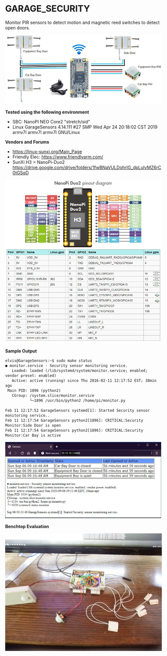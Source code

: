 # GARAGE_SECURITY
Monitor PIR sensors to detect motion and magnetic reed switches to detect open doors.

![Deployment on NanoPI NEO Duo2](https://github.com/newfoundlandplucky/GARAGE_SECURITY/blob/master/documentation/Deployment.jpg?raw=true)

**Tested using the following environment**
* SBC: NanoPI NEO Core2 "stretch/sid"
* Linux GarageSensors 4.14.111 #27 SMP Wed Apr 24 20:18:02 CST 2019 armv7l armv7l armv7l GNU/Linux

**Vendors and Forums**
* https://linux-sunxi.org/Main_Page
* Friendly Elec: https://www.friendlyarm.com/
* SunXi H3 > NanoPi-Duo2 https://drive.google.com/drive/folders/1fwBNaVULDohrIG_dpLuIvMZ6rC0tGSqD

![NanoPi NEO Core2 Pinout](https://github.com/newfoundlandplucky/GARAGE_SECURITY/blob/master/documentation/NanoPi_Duo2.jpg?raw=true)

**Sample Output**

```
elvis@GarageSensors:~$ sudo make status
● monitor.service - Security sensor monitoring service.
   Loaded: loaded (/lib/systemd/system/monitor.service; enabled; vendor preset: enabled)
   Active: active (running) since Thu 2016-02-11 12:17:52 EST; 38min ago
 Main PID: 1896 (python2)
   CGroup: /system.slice/monitor.service
           └─1896 /usr/bin/python2 /home/pi/monitor.py

Feb 11 12:17:52 GarageSensors systemd[1]: Started Security sensor monitoring service..
Feb 11 12:17:54 GarageSensors python2[1896]: CRITICAL:Security Monitor:Side Door is open
Feb 11 12:17:54 GarageSensors python2[1896]: CRITICAL:Security Monitor:Car Bay is active
```

![NanoPi NEO Core2 Pinout](https://github.com/newfoundlandplucky/GARAGE_SECURITY/blob/master/documentation/WebInterface.jpg?raw=true)

**Benchtop Evaluation**

![Benchtop Evaluation](https://github.com/newfoundlandplucky/GARAGE_SECURITY/blob/master/documentation/BenchTest.JPG?raw=true)
